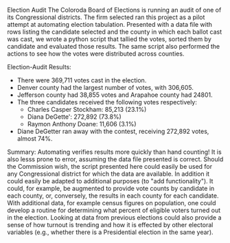 Election Audit
The Coloroda Board of Elections is running an audit of one of its Congressional districts.  The firm selected ran this project as a pilot attempt at automating election tabulation.  Presented with a data file with rows listing the candidate selected and the county in which each ballot cast was cast, we wrote a python script that tallied the votes, sorted them by candidate and evaluated those results.  The same script also performed the actions to see how the votes were distributed across counties. 

Election-Audit Results: 
- There were 369,711 votes cast in the election.
- Denver county had the largest number of votes, with 306,605.
- Jefferson county had 38,855 votes and Arapahoe county had 24801.
- The three candidates received the following votes respectively:
  - Charles Casper Stockham: 85,213 (23.1%)
  - Diana DeGette': 272,892 (73.8%)
  - Raymon Anthony Doane: 11,606 (3.1%)
- Diane DeGetter ran away with the contest, receiving 272,892 votes, almost 74%.

Summary: 
Automating verifies results more quickly than hand counting!  It is also lesss prone to error, assuming the data file presented is correct.  Should the Commission wish, the script presented here could easily be used for any Congressional district for which the data are available.  In addition it could easily be adapted to additional purposes (to "add functionality").  It could, for example, be augmented to provide vote counts by candidate in each county, or, conversely, the results in each county for each candidate.  With additional data, for example census figures on population, one could develop a routine for determining what percent of eligible voters turned out in the election.  Looking at data from previous elections could also provide a sense of how turnout is trending and how it is effected by other electoral variables (e.g., whether there is a Presidential election in the same year).
